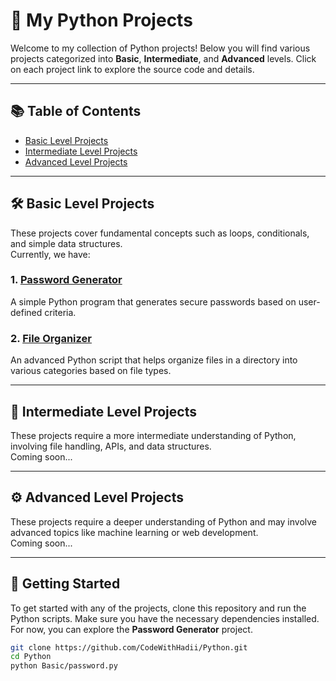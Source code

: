 # 🐍 My Python Projects

Welcome to my collection of Python projects! Below you will find various projects categorized into **Basic**, **Intermediate**, and **Advanced** levels. Click on each project link to explore the source code and details. 

---

## 📚 Table of Contents
- [Basic Level Projects](#basic-level-projects)
- [Intermediate Level Projects](#intermediate-level-projects)
- [Advanced Level Projects](#advanced-level-projects)

---

## 🛠️ Basic Level Projects

These projects cover fundamental concepts such as loops, conditionals, and simple data structures.  
Currently, we have:

### 1. **[Password Generator](./Basic/password.py)**  
A simple Python program that generates secure passwords based on user-defined criteria.

### 2. **[File Organizer](https://github.com/CodeWithHadii/Python/blob/main/Basic/file_organizer.py)**  
An advanced Python script that helps organize files in a directory into various categories based on file types.

---

## 🔧 Intermediate Level Projects

These projects require a more intermediate understanding of Python, involving file handling, APIs, and data structures.  
Coming soon...

---

## ⚙️ Advanced Level Projects

These projects require a deeper understanding of Python and may involve advanced topics like machine learning or web development.  
Coming soon...

---

## 🚀 Getting Started

To get started with any of the projects, clone this repository and run the Python scripts. Make sure you have the necessary dependencies installed.  
For now, you can explore the **Password Generator** project.

```bash
git clone https://github.com/CodeWithHadii/Python.git
cd Python
python Basic/password.py
```
